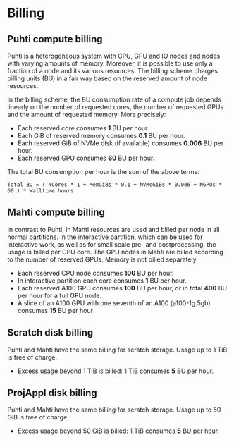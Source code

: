 # Billing

## Puhti compute billing

Puhti is a heterogeneous system with CPU, GPU and IO nodes and nodes with
varying amounts of memory. Moreover, it is possible to use only a fraction of a
node and its various resources. The billing scheme charges billing units (BU)
in a fair way based on the reserved amount of node resources.

In the billing scheme, the BU consumption rate of a compute job depends
linearly on the number of requested cores, the number of requested GPUs and the
amount of requested memory. More precisely:

* Each reserved core consumes **1** BU per hour.
* Each GiB of reserved memory consumes **0.1** BU per hour.
* Each reserved GiB of NVMe disk (if available) consumes **0.006** BU per hour.
* Each reserved GPU consumes **60** BU per hour.

The total BU consumption per hour is the sum of the above terms:

```
Total BU = ( NCores * 1 + MemGiBs * 0.1 + NVMeGiBs * 0.006 + NGPUs * 60 ) * Walltime hours
```

## Mahti compute billing

In contrast to Puhti, in Mahti resources are used and billed per node in all
normal partitions. In the interactive partition, which can be used for
interactive work, as well as for small scale pre- and postprocessing, the usage
is billed per CPU core. The GPU nodes in Mahti are billed according to the number
of reserved GPUs. Memory is not billed separately.

* Each reserved CPU node consumes **100** BU per hour.
* In interactive partition each core consumes **1** BU per hour.
* Each reserved A100 GPU consumes **100** BU per hour, or in total **400** BU per
  hour for a full GPU node.
* A slice of an A100 GPU with one seventh of an A100 (a100-1g.5gb) consumes **15** BU per hour 

## Scratch disk billing

Puhti and Mahti have the same billing for scratch storage. Usage up to 1 TiB is free of charge. 

* Excess usage beyond 1 TiB is billed: 1 TiB consumes **5** BU per hour.

## ProjAppl disk billing

Puhti and Mahti have the same billing for scratch storage. Usage up to 50 GiB is free of charge. 

* Excess usage beyond 50 GiB is billed: 1 TiB consumes **5** BU per hour.
